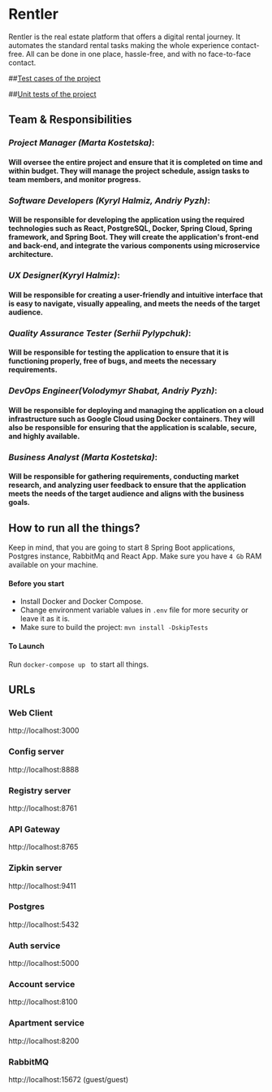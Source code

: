 # Rentler

Rentler is the real estate platform that offers a digital rental journey. It automates the standard rental tasks making the whole experience contact-free. All can be done in one place, hassle-free, and with no face-to-face contact.

##[Test cases of the project](https://docs.google.com/spreadsheets/d/1YDGwxj543iDSMHPe9lNDTit0GaqMy7Y3bvujBlHNykI/edit?usp=sharing)

##[Unit tests of the project](https://drive.google.com/drive/u/0/folders/1IlkSEX9BKGGDQYbRABi4uRJnWFL2S7JC)

## Team & Responsibilities 
### ***Project Manager (Marta Kostetska)***:
#### Will oversee the entire project and ensure that it is completed on time and within budget. They will manage the project schedule, assign tasks to team members, and monitor progress. 
### ***Software Developers (Kyryl Halmiz, Andriy Pyzh)***: 
#### Will be responsible for developing the application using the required technologies such as React, PostgreSQL, Docker, Spring Cloud, Spring framework, and Spring Boot. They will create the application's front-end and back-end, and integrate the various components using microservice architecture. 
### ***UX Designer(Kyryl Halmiz)***:
#### Will be responsible for creating a user-friendly and intuitive interface that is easy to navigate, visually appealing, and meets the needs of the target audience. 
### ***Quality Assurance Tester (Serhii Pylypchuk)***: 
#### Will be responsible for testing the application to ensure that it is functioning properly, free of bugs, and meets the necessary requirements. 
### ***DevOps Engineer(Volodymyr Shabat, Andriy Pyzh)***: 
#### Will be responsible for deploying and managing the application on a cloud infrastructure such as Google Cloud using Docker containers. They will also be responsible for ensuring that the application is scalable, secure, and highly available. 
### ***Business Analyst (Marta Kostetska)***: 
#### Will be responsible for gathering requirements, conducting market research, and analyzing user feedback to ensure that the application meets the needs of the target audience and aligns with the business goals.

## How to run all the things?

Keep in mind, that you are going to start 8 Spring Boot applications, Postgres instance, RabbitMq and React App. 
Make sure you have `4 Gb` RAM available on your machine.

#### Before you start
- Install Docker and Docker Compose.
- Change environment variable values in `.env` file for more security or leave it as it is.
- Make sure to build the project: `mvn install -DskipTests`

#### To Launch
Run `docker-compose up ` to start all things.





## URLs

### Web Client

http://localhost:3000

### Config server

http://localhost:8888

### Registry server

http://localhost:8761

### API Gateway

http://localhost:8765

### Zipkin server

http://localhost:9411

### Postgres

http://localhost:5432

### Auth service

http://localhost:5000

### Account service

http://localhost:8100

### Apartment service

http://localhost:8200

### RabbitMQ

http://localhost:15672 (guest/guest)
